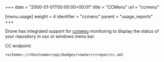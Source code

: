 +++
date = "2000-01-01T00:00:00+00:01"
title = "CCMenu"
url = "ccmenu"

[menu.usage]
  weight = 4
  identifier = "ccmenu"
  parent = "usage_reports"
+++

Drone has integrated support for [ccmenu](http://ccmenu.org/) monitoring to display the status of your repository in osx or windows menu bar.

CC endpoint:

```text
<scheme>://<hostname>/api/badges/<owner>/<repo>/cc.xml
```
